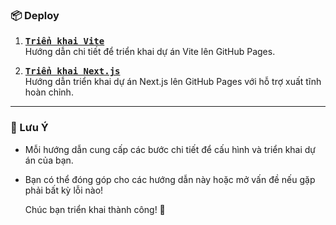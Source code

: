 ### 📦 Deploy

1. **[<kbd>Triển khai Vite</kbd>](https://github.com/ThinhPhoenix/deploy/blob/main/VITE.md)**  
   Hướng dẫn chi tiết để triển khai dự án Vite lên GitHub Pages.

2. **[<kbd>Triển khai Next.js</kbd>](https://github.com/ThinhPhoenix/deploy/blob/main/NEXTJS.md)**  
   Hướng dẫn triển khai dự án Next.js lên GitHub Pages với hỗ trợ xuất tĩnh hoàn chỉnh.

---

### 📝 Lưu Ý

- Mỗi hướng dẫn cung cấp các bước chi tiết để cấu hình và triển khai dự án của bạn.
- Bạn có thể đóng góp cho các hướng dẫn này hoặc mở vấn đề nếu gặp phải bất kỳ lỗi nào!

  Chúc bạn triển khai thành công! 🚀
